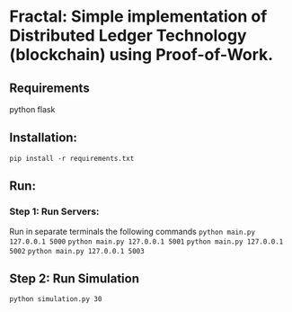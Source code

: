 # Fractal: Simple implementation of Distributed Ledger Technology (blockchain) using Proof-of-Work.

## Requirements
python
flask


## Installation:
`pip install -r requirements.txt`

## Run:
### Step 1: Run Servers:
Run in separate terminals the following commands
`python main.py 127.0.0.1 5000`
`python main.py 127.0.0.1 5001`
`python main.py 127.0.0.1 5002`
`python main.py 127.0.0.1 5003`


## Step 2: Run Simulation
`python simulation.py 30`
